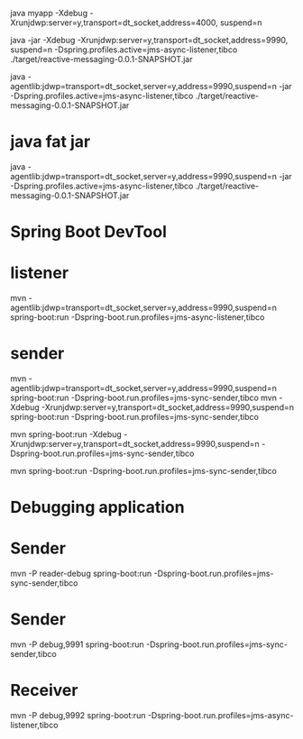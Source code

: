 

java myapp -Xdebug -Xrunjdwp:server=y,transport=dt_socket,address=4000, suspend=n


java -jar -Xdebug -Xrunjdwp:server=y,transport=dt_socket,address=9990, suspend=n -Dspring.profiles.active=jms-async-listener,tibco ./target/reactive-messaging-0.0.1-SNAPSHOT.jar


java -agentlib:jdwp=transport=dt_socket,server=y,address=9990,suspend=n -jar -Dspring.profiles.active=jms-async-listener,tibco ./target/reactive-messaging-0.0.1-SNAPSHOT.jar

# java fat jar
java -agentlib:jdwp=transport=dt_socket,server=y,address=9990,suspend=n -jar -Dspring.profiles.active=jms-async-listener,tibco ./target/reactive-messaging-0.0.1-SNAPSHOT.jar

# Spring Boot DevTool
# listener
mvn -agentlib:jdwp=transport=dt_socket,server=y,address=9990,suspend=n spring-boot:run -Dspring-boot.run.profiles=jms-async-listener,tibco

# sender
mvn -agentlib:jdwp=transport=dt_socket,server=y,address=9990,suspend=n spring-boot:run -Dspring-boot.run.profiles=jms-sync-sender,tibco
mvn -Xdebug -Xrunjdwp:server=y,transport=dt_socket,address=9990,suspend=n spring-boot:run -Dspring-boot.run.profiles=jms-sync-sender,tibco

mvn spring-boot:run -Xdebug -Xrunjdwp:server=y,transport=dt_socket,address=9990,suspend=n -Dspring-boot.run.profiles=jms-sync-sender,tibco


mvn spring-boot:run -Dspring-boot.run.profiles=jms-sync-sender,tibco

# Debugging application

# Sender
mvn -P reader-debug spring-boot:run -Dspring-boot.run.profiles=jms-sync-sender,tibco


# Sender
mvn -P debug,9991 spring-boot:run -Dspring-boot.run.profiles=jms-sync-sender,tibco

# Receiver
mvn -P debug,9992 spring-boot:run -Dspring-boot.run.profiles=jms-async-listener,tibco